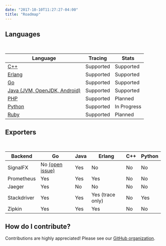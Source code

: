 ```yaml
---
date: "2017-10-10T11:27:27-04:00"
title: "Roadmap"
---
```


## Languages
<table>
<thead><br>
    <tr>
        <th scope="col">Language</th>
        <th scope="col">Tracing</th>
        <th scope="col">Stats</th>
    </tr>
</thead>
<tbody>
    <tr>
        <td data-label="Language"><a href="https://github.com/census-instrumentation/opencensus-cpp"><span class="gloss1">C++</span></a></td>
        <td data-label="Tracing">Supported</td>
        <td data-label="Stats">Supported</td>
    </tr>
    <tr>
        <td scope="row" data-label="Language"><a href="https://github.com/census-instrumentation/opencensus-erlang"><span class="gloss1">Erlang</span></a></td>
        <td data-label="Tracing">Supported</td>
        <td data-label="Stats">Supported</td>
    </tr>
    <tr>
        <td scope="row" data-label="Language"><a href="https://github.com/census-instrumentation/opencensus-go"><span class="gloss1">Go</span></a></td>
        <td data-label="Tracing">Supported</td>
        <td data-label="Stats">Supported</td>
    </tr>
    <tr>
        <td scope="row" data-label="Language"><a href="https://github.com/census-instrumentation/opencensus-java"><span class="gloss1">Java (JVM, OpenJDK, Android)</span></a></td>
        <td data-label="Tracing">Supported</td>
        <td data-label="Stats">Supported</td>
    </tr>
    <!--
    <tr>
        <td scope="row" data-label="Language">C#/.NET</td>
        <td data-label="Tracing">Planned</td>
        <td data-label="Stats">Planned</td>
    </tr>
    <tr>
        <td scope="row" data-label="Language">Node.js</td>
        <td data-label="Tracing">In Progress</td>
        <td data-label="Stats">In Progress</td>
    </tr> -->
    <tr>
        <td scope="row" data-label="Language"><a href="https://github.com/census-instrumentation/opencensus-php"><span class="gloss1">PHP</span></a></td>
        <td data-label="Tracing">Supported</td>
        <td data-label="Stats">Planned</td>
    </tr>
    <tr>
        <td scope="row" data-label="Language"><a href="https://github.com/census-instrumentation/opencensus-python"><span class="gloss1">Python</span></a></td>
        <td data-label="Tracing">Supported</td>
        <td data-label="Stats">In Progress</td>
    </tr>
    <tr>
        <td scope="row" data-label="Language"><a href="https://github.com/census-instrumentation/opencensus-ruby"><span class="gloss1">Ruby</span></a></td>
        <td data-label="Tracing">Supported</td>
        <td data-label="Stats">Planned</td>
    </tr>
    <!--
    <tr>
        <td scope="row" data-label="Language">Web JS</td>
        <td data-label="Tracing">Planned</td>
        <td data-label="Stats">Planned</td>
    </tr> -->
    </tbody>            
</table>

## Exporters

<table>
<thead><br>
    <tr>
        <th scope="col">Backend</th>
        <th scope="col">Go</th>
        <th scope="col">Java</th>
        <th scope="col">Erlang</th>
        <th scope="col">C++</th>
        <!-- <th scope="col">Node.js</th> -->
        <th scope="col">Python</th>
    </tr>
</thead>
<tbody>
    <tr>
        <td data-label="Backend">SignalFX</td>
        <td data-label="Go" class="tall">No <a href="https://github.com/census-instrumentation/opencensus-go/issues/360"><span class="gloss1">(open issue)</span></a></td>
        <td data-label="Java">Yes</td>
        <td data-label="Erlang">No</td>
        <td data-label="C++">No</td>
        <!-- <td data-label="Node.js">No</td> -->
        <td data-label="Python">No</td>
    </tr>
    <tr>
        <td data-label="Backend">Prometheus</td>
        <td data-label="Go">Yes</td>
        <td data-label="Java">Yes</td>
        <td data-label="Erlang">Yes</td>
        <td data-label="C++">No</td>
        <!-- <td data-label="Node.js">No</td> -->
        <td data-label="Python">No</td>
    </tr>
    <tr>
        <td data-label="Backend">Jaeger</td>
        <td data-label="Go">Yes</td>
        <td data-label="Java">No</span></a></td>
        <td data-label="Erlang">No</td>
        <td data-label="C++">No</td>
        <!-- <td data-label="Node.js">No</td> -->
        <td data-label="Python">No</td>
    </tr>
    <tr>
        <td data-label="Backend">Stackdriver</td>
        <td data-label="Go">Yes</td>
        <td data-label="Java">Yes</td>
        <td data-label="Erlang">Yes (trace only)</td>
        <td data-label="C++">No</td>
        <!-- <td data-label="Node.js">No</td> -->
        <td data-label="Python">Yes</td>
    </tr>
    <tr>
        <td data-label="Backend">Zipkin</td>
        <td data-label="Go">Yes</td>
        <td data-label="Java">Yes</td>
        <td data-label="Erlang">Yes</td>
        <td data-label="C++">No</td>
        <!-- <td data-label="Node.js">No</td> -->
        <td data-label="Python">No</td>
    </tr>
</tbody>
</table>

## How do I contribute?

Contributions are highly appreciated! Please see our [GitHub organization](https://github.com/census-instrumentation).